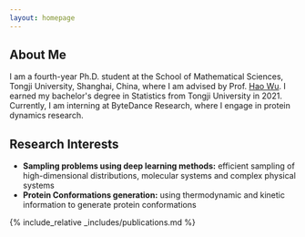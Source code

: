 ```yaml
---
layout: homepage
---
```


## About Me

I am a fourth-year Ph.D. student at the School of Mathematical Sciences, Tongji University, Shanghai, China, where I am advised by Prof. [Hao Wu](https://scholar.google.com/citations?user=BpJevpQAAAAJ). I earned my bachelor's degree in Statistics from Tongji University in 2021. Currently, I am interning at ByteDance Research, where I engage in protein dynamics research. 

## Research Interests

- **Sampling problems using deep learning methods:** efficient sampling of high-dimensional distributions, molecular systems and complex physical systems
- **Protein Conformations generation:** using thermodynamic and kinetic information to generate protein conformations

<!-- ## News

- **[Feb. 2020]** Our paper about incremental learning is accepted to CVPR 2020.
- **[Feb. 2020]** We will host the ACM Multimedia Asia 2020 conference in Singapore!
- **[Sept. 2019]** Our paper about few-shot learning is accepted to NeurIPS 2019.
- **[Mar. 2019]** Our paper about few-shot learning is accepted to CVPR 2019. -->

{% include_relative _includes/publications.md %}

<!-- {% include_relative _includes/services.md %} -->

